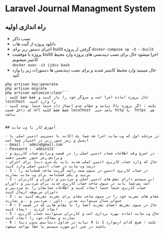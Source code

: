 # Laravel Journal Managment System


## راه اندازی اولیه

- نصب داکر
- دانلود پروژه از گیت هاب 
- اجرای دستور زیر برای build  گرفتن از پروژه
`docker-compose up -d --build`
- پروژه با موفقیت build  اجرا میشود حال برای نصب دپندنسی های پروژه وارد محیط کانتینر میشویم     
`docker exec -it ijdcs bash`
- حال میبینید وارد محیط کانتینر شدید و برای نصب دپندنسی ها دستورات زیر را وارد کنید
```composer install
php artisan key:generate
php artisan migrate
php artisan optimize:clear```
- حال پروژه اماده اجرا است و مروگر خود را باز کنید و فقط فقط کلمه localhost  را وارد کنید
- نکته : اگر پروژه بالا نیامد و خطای عدم اتصال داد حتما حتما توجه کنید که داخل قسمت url فقط فقط کلمه localhost  باشد حتی http یا  https  هم نباشد


## آموزش کار با وب سایت

- در مرحله اول که وب سایت اجرا شد شما یک اکانت با دسترسی ادمین اصلی با ایمیل و رمز عبور زیر در اختیار شما است
- Gmail : `admin@gmail.com`
- Password : `admin123`
- در اسرع وقت اطلاعات حساب ادمین اصلی را در قسمت ویرایش حساب کاربری و ویرایش رمز عبور تغییر دهید
- حال که وارد حساب کاربری ادمین اصلی شدید باید یک سری دیتا برای اجرای درست وب سایت در حساب ادمین اصلی وارد کنید
- 1 : در حساب کاربری ادمین در منوی سمت راست گزینه ساخت فصلنامه را بزنید و یکم فصلنامه برای وب سایت بسازید
- 2 : این سیستم دارای نقش های ادمین اصلی و سردبیر و داوران و کاربران است پس شما باید در منوی ساخت حساب کاربری جدید برای سردبیر و داوران حساب کاربری حتما حتما ایجاد کنید و اطلاعات حسابشان را به سردبیر و داوران مربوطه ارسال کنید
- 3 : مقام های نشریه خود را در منوی ساخت مقام برای نشریه تعریف کنید به عنوان مثال میتوانید مدیر ، داور ، سردبیر و ..و بسازید 
- 4 : حال در منوی تعریف اعضای نشریه اعضا را با مقام هایی که در قسمت 3 ایجاد کردید ، ایجاد کنید
- 5 : حال وب سایت اماده بهره برداری است و کاربران میتوانند حساب کاربری بسازند و مقالات خود را ایجاد کنند
- 6 : نکته : هیچ کدام ازموارد 1 تا 4 نباید در جداول دیتابیس بدون دیتا باشند در غیر این صورت سیستم با خطا مواجه میشود